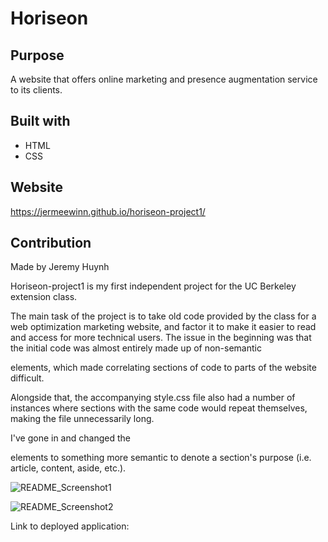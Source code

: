 # Horiseon

## Purpose
A website that offers online marketing and presence augmentation service to its clients.

## Built with
* HTML
* CSS

## Website
https://jermeewinn.github.io/horiseon-project1/

## Contribution
Made by Jeremy Huynh

Horiseon-project1 is my first independent project for the UC Berkeley extension class.

The main task of the project is to take old code provided by the class for a web optimization marketing website, and factor it to make it easier to read and access for more technical users. The issue in the beginning was that the initial code was almost entirely made up of non-semantic <div> elements, which made correlating sections of code to parts of the website difficult. 
  
Alongside that, the accompanying style.css file also had a number of instances where sections with the same code would repeat themselves, making the file unnecessarily long. 
  
I've gone in and changed the <div> elements to something more semantic to denote a section's purpose (i.e. article, content, aside, etc.). 
  
  ![README_Screenshot1](https://user-images.githubusercontent.com/88342540/134784561-9127ce2c-40ff-475a-b572-c66af03fcf52.png)
  
  ![README_Screenshot2](https://user-images.githubusercontent.com/88342540/134784716-373eed4a-071e-4fc0-becd-61aabbfdd22f.png)

 Link to deployed application: 
